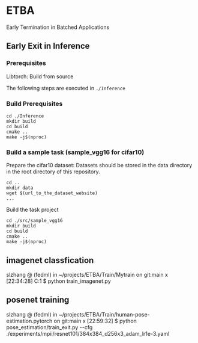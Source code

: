 # ETBA
Early Termination in Batched Applications


## Early Exit in Inference

### Prerequisites
Libtorch: Build from source

The following steps are executed in `./Inference`

### Build Prerequisites

    cd ./Inference
    mkdir build
    cd build
    cmake ..
    make -j$(nproc)

### Build a sample task (sample_vgg16 for cifar10)
Prepare the cifar10 dataset: Datasets should be stored in the data directory in the root directory of this repository.

    cd ..
    mkdir data
    wget $(url_to_the_dataset_website)
    ...


Build the task project

    cd ./src/sample_vgg16
    mkdir build
    cd build
    cmake ..
    make -j$(nproc)

## imagenet classfication

slzhang @ (fedml) in ~/projects/ETBA/Train/Mytrain on git:main x [22:34:28] C:1
$ python train_imagenet.py

## posenet training

slzhang @ (fedml) in ~/projects/ETBA/Train/human-pose-estimation.pytorch on git:main x [22:59:32] 
$ python pose_estimation/train_exit.py --cfg ./experiments/mpii/resnet101/384x384_d256x3_adam_lr1e-3.yaml 